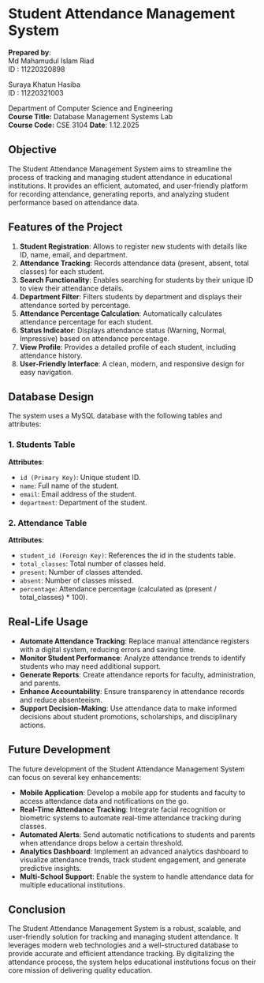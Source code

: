 
# Student Attendance Management System
**Prepared by**:  
Md Mahamudul Islam Riad  
ID : 11220320898

Suraya Khatun Hasiba  
ID : 11220321003  

Department of Computer Science and Engineering  
**Course Title:** Database Management Systems Lab  
**Course Code:** CSE 3104
**Date**: 1.12.2025

## Objective
The Student Attendance Management System aims to streamline the process of tracking and managing student attendance in educational institutions. It provides an efficient, automated, and user-friendly platform for recording attendance, generating reports, and analyzing student performance based on attendance data.

## Features of the Project

1. **Student Registration**: Allows to register new students with details like ID, name, email, and department.
2. **Attendance Tracking**: Records attendance data (present, absent, total classes) for each student.
3. **Search Functionality**: Enables searching for students by their unique ID to view their attendance details.
4. **Department Filter**: Filters students by department and displays their attendance sorted by percentage.
5. **Attendance Percentage Calculation**: Automatically calculates attendance percentage for each student.
6. **Status Indicator**: Displays attendance status (Warning, Normal, Impressive) based on attendance percentage.
7. **View Profile**: Provides a detailed profile of each student, including attendance history.
8. **User-Friendly Interface**: A clean, modern, and responsive design for easy navigation.

## Database Design
The system uses a MySQL database with the following tables and attributes:

### 1. Students Table
**Attributes**:
- `id (Primary Key)`: Unique student ID.
- `name`: Full name of the student.
- `email`: Email address of the student.
- `department`: Department of the student.

### 2. Attendance Table
**Attributes**:
- `student_id (Foreign Key)`: References the id in the students table.
- `total_classes`: Total number of classes held.
- `present`: Number of classes attended.
- `absent`: Number of classes missed.
- `percentage`: Attendance percentage (calculated as (present / total_classes) * 100).

## Real-Life Usage

- **Automate Attendance Tracking**: Replace manual attendance registers with a digital system, reducing errors and saving time.
- **Monitor Student Performance**: Analyze attendance trends to identify students who may need additional support.
- **Generate Reports**: Create attendance reports for faculty, administration, and parents.
- **Enhance Accountability**: Ensure transparency in attendance records and reduce absenteeism.
- **Support Decision-Making**: Use attendance data to make informed decisions about student promotions, scholarships, and disciplinary actions.

## Future Development
The future development of the Student Attendance Management System can focus on several key enhancements:

- **Mobile Application**: Develop a mobile app for students and faculty to access attendance data and notifications on the go.
- **Real-Time Attendance Tracking**: Integrate facial recognition or biometric systems to automate real-time attendance tracking during classes.
- **Automated Alerts**: Send automatic notifications to students and parents when attendance drops below a certain threshold.
- **Analytics Dashboard**: Implement an advanced analytics dashboard to visualize attendance trends, track student engagement, and generate predictive insights.
- **Multi-School Support**: Enable the system to handle attendance data for multiple educational institutions.

## Conclusion
The Student Attendance Management System is a robust, scalable, and user-friendly solution for tracking and managing student attendance. It leverages modern web technologies and a well-structured database to provide accurate and efficient attendance tracking. By digitalizing the attendance process, the system helps educational institutions focus on their core mission of delivering quality education.


